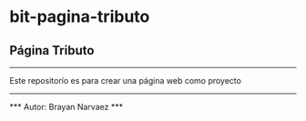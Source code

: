 # bit-pagina-tributo

## Página Tributo
---

Este repositorío es para crear una página web como proyecto

---
*** Autor: Brayan Narvaez ***